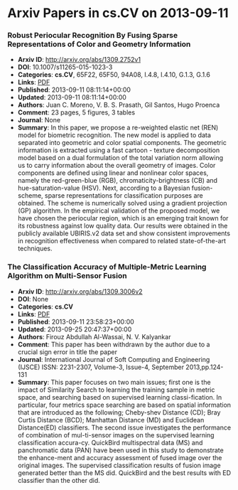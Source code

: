 # Arxiv Papers in cs.CV on 2013-09-11
### Robust Periocular Recognition By Fusing Sparse Representations of Color and Geometry Information
- **Arxiv ID**: http://arxiv.org/abs/1309.2752v1
- **DOI**: 10.1007/s11265-015-1023-3
- **Categories**: **cs.CV**, 65F22, 65F50, 94A08, I.4.8, I.4.10, G.1.3, G.1.6
- **Links**: [PDF](http://arxiv.org/pdf/1309.2752v1)
- **Published**: 2013-09-11 08:11:14+00:00
- **Updated**: 2013-09-11 08:11:14+00:00
- **Authors**: Juan C. Moreno, V. B. S. Prasath, Gil Santos, Hugo Proenca
- **Comment**: 23 pages, 5 figures, 3 tables
- **Journal**: None
- **Summary**: In this paper, we propose a re-weighted elastic net (REN) model for biometric recognition. The new model is applied to data separated into geometric and color spatial components. The geometric information is extracted using a fast cartoon - texture decomposition model based on a dual formulation of the total variation norm allowing us to carry information about the overall geometry of images. Color components are defined using linear and nonlinear color spaces, namely the red-green-blue (RGB), chromaticity-brightness (CB) and hue-saturation-value (HSV). Next, according to a Bayesian fusion-scheme, sparse representations for classification purposes are obtained. The scheme is numerically solved using a gradient projection (GP) algorithm. In the empirical validation of the proposed model, we have chosen the periocular region, which is an emerging trait known for its robustness against low quality data. Our results were obtained in the publicly available UBIRIS.v2 data set and show consistent improvements in recognition effectiveness when compared to related state-of-the-art techniques.



### The Classification Accuracy of Multiple-Metric Learning Algorithm on Multi-Sensor Fusion
- **Arxiv ID**: http://arxiv.org/abs/1309.3006v2
- **DOI**: None
- **Categories**: **cs.CV**
- **Links**: [PDF](http://arxiv.org/pdf/1309.3006v2)
- **Published**: 2013-09-11 23:58:23+00:00
- **Updated**: 2013-09-25 20:47:37+00:00
- **Authors**: Firouz Abdullah Al-Wassai, N. V. Kalyankar
- **Comment**: This paper has been withdrawn by the author due to a crucial sign
  error in title the paper
- **Journal**: International Journal of Soft Computing and Engineering (IJSCE)
  ISSN: 2231-2307, Volume-3, Issue-4, September 2013,pp.124-131
- **Summary**: This paper focuses on two main issues; first one is the impact of Similarity Search to learning the training sample in metric space, and searching based on supervised learning classi-fication. In particular, four metrics space searching are based on spatial information that are introduced as the following; Cheby-shev Distance (CD); Bray Curtis Distance (BCD); Manhattan Distance (MD) and Euclidean Distance(ED) classifiers. The second issue investigates the performance of combination of mul-ti-sensor images on the supervised learning classification accura-cy. QuickBird multispectral data (MS) and panchromatic data (PAN) have been used in this study to demonstrate the enhance-ment and accuracy assessment of fused image over the original images. The supervised classification results of fusion image generated better than the MS did. QuickBird and the best results with ED classifier than the other did.



